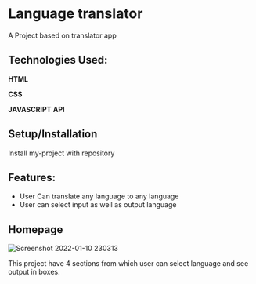 
# Language translator

A Project based on translator app


## Technologies Used:

**HTML**

**CSS**

**JAVASCRIPT**
**API**
  
## Setup/Installation

Install my-project with repository


    
## Features:

- User Can translate any language to any language
- User can select input as well as output language





## Homepage

![Screenshot 2022-01-10 230313](https://user-images.githubusercontent.com/91772445/148811739-d8975e2a-bac1-431d-a2b0-474dff2fb790.jpg)

 This project have 4 sections from which user can select language and see output in boxes.
